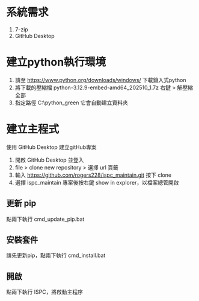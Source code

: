 # 系統需求
1. 7-zip
2. GitHub Desktop

# 建立python執行環境

1. 請至 <https://www.python.org/downloads/windows/> 下載鑲入式python
2. 將下載的壓縮檔 python-3.12.9-embed-amd64_202510_1.7z 右鍵 > 解壓縮全部
3. 指定路徑 C:\python_green 它會自動建立資料夾

# 建立主程式

使用 GitHub Desktop 建立gitHub專案

1. 開啟 GitHub Desktop 並登入
2. file > clone new repository > 選擇 url 頁籤
3. 輸入 <https://github.com/rogers228/ispc_maintain.git> 按下 clone
4. 選擇 ispc_maintain 專案後按右鍵 show in explorer，以檔案總管開啟

## 更新 pip
點兩下執行 cmd_update_pip.bat

## 安裝套件
請先更新pip，點兩下執行 cmd_install.bat

## 開啟
點兩下執行 ISPC，將啟動主程序
